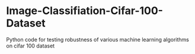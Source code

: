 # Image-Classifiation-Cifar-100-Dataset
Python code for testing robustness of various machine learning algorithms on cifar 100 dataset
